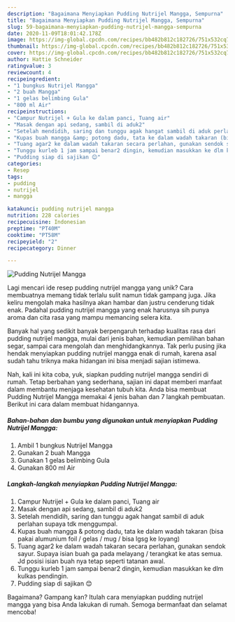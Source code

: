 ```yaml
---
description: "Bagaimana Menyiapkan Pudding Nutrijel Mangga, Sempurna"
title: "Bagaimana Menyiapkan Pudding Nutrijel Mangga, Sempurna"
slug: 59-bagaimana-menyiapkan-pudding-nutrijel-mangga-sempurna
date: 2020-11-09T18:01:42.178Z
image: https://img-global.cpcdn.com/recipes/bb482b812c182726/751x532cq70/pudding-nutrijel-mangga-foto-resep-utama.jpg
thumbnail: https://img-global.cpcdn.com/recipes/bb482b812c182726/751x532cq70/pudding-nutrijel-mangga-foto-resep-utama.jpg
cover: https://img-global.cpcdn.com/recipes/bb482b812c182726/751x532cq70/pudding-nutrijel-mangga-foto-resep-utama.jpg
author: Hattie Schneider
ratingvalue: 3
reviewcount: 4
recipeingredient:
- "1 bungkus Nutrijel Mangga"
- "2 buah Mangga"
- "1 gelas belimbing Gula"
- "800 ml Air"
recipeinstructions:
- "Campur Nutrijel + Gula ke dalam panci, Tuang air"
- "Masak dengan api sedang, sambil di aduk2"
- "Setelah mendidih, saring dan tunggu agak hangat sambil di aduk perlahan supaya tdk menggumpal."
- "Kupas buah mangga &amp; potong dadu, tata ke dalam wadah takaran (bisa pakai alumunium foil / gelas / mug / bisa lgsg ke loyang)"
- "Tuang agar2 ke dalam wadah takaran secara perlahan, gunakan sendok sayur. Supaya isian buah ga pada melayang / terangkat ke atas semua. Jd posisi isian buah nya tetap seperti tatanan awal."
- "Tunggu kurleb 1 jam sampai benar2 dingin, kemudian masukkan ke dlm kulkas pendingin."
- "Pudding siap di sajikan 😊"
categories:
- Resep
tags:
- pudding
- nutrijel
- mangga

katakunci: pudding nutrijel mangga 
nutrition: 228 calories
recipecuisine: Indonesian
preptime: "PT40M"
cooktime: "PT58M"
recipeyield: "2"
recipecategory: Dinner

---
```



![Pudding Nutrijel Mangga](https://img-global.cpcdn.com/recipes/bb482b812c182726/751x532cq70/pudding-nutrijel-mangga-foto-resep-utama.jpg)

Lagi mencari ide resep pudding nutrijel mangga yang unik? Cara membuatnya memang tidak terlalu sulit namun tidak gampang juga. Jika keliru mengolah maka hasilnya akan hambar dan justru cenderung tidak enak. Padahal pudding nutrijel mangga yang enak harusnya sih punya aroma dan cita rasa yang mampu memancing selera kita.

Banyak hal yang sedikit banyak berpengaruh terhadap kualitas rasa dari pudding nutrijel mangga, mulai dari jenis bahan, kemudian pemilihan bahan segar, sampai cara mengolah dan menghidangkannya. Tak perlu pusing jika hendak menyiapkan pudding nutrijel mangga enak di rumah, karena asal sudah tahu triknya maka hidangan ini bisa menjadi sajian istimewa.




Nah, kali ini kita coba, yuk, siapkan pudding nutrijel mangga sendiri di rumah. Tetap berbahan yang sederhana, sajian ini dapat memberi manfaat dalam membantu menjaga kesehatan tubuh kita. Anda bisa membuat Pudding Nutrijel Mangga memakai 4 jenis bahan dan 7 langkah pembuatan. Berikut ini cara dalam membuat hidangannya.

<!--inarticleads1-->

##### Bahan-bahan dan bumbu yang digunakan untuk menyiapkan Pudding Nutrijel Mangga:

1. Ambil 1 bungkus Nutrijel Mangga
1. Gunakan 2 buah Mangga
1. Gunakan 1 gelas belimbing Gula
1. Gunakan 800 ml Air




<!--inarticleads2-->

##### Langkah-langkah menyiapkan Pudding Nutrijel Mangga:

1. Campur Nutrijel + Gula ke dalam panci, Tuang air
1. Masak dengan api sedang, sambil di aduk2
1. Setelah mendidih, saring dan tunggu agak hangat sambil di aduk perlahan supaya tdk menggumpal.
1. Kupas buah mangga &amp; potong dadu, tata ke dalam wadah takaran (bisa pakai alumunium foil / gelas / mug / bisa lgsg ke loyang)
1. Tuang agar2 ke dalam wadah takaran secara perlahan, gunakan sendok sayur. Supaya isian buah ga pada melayang / terangkat ke atas semua. Jd posisi isian buah nya tetap seperti tatanan awal.
1. Tunggu kurleb 1 jam sampai benar2 dingin, kemudian masukkan ke dlm kulkas pendingin.
1. Pudding siap di sajikan 😊




Bagaimana? Gampang kan? Itulah cara menyiapkan pudding nutrijel mangga yang bisa Anda lakukan di rumah. Semoga bermanfaat dan selamat mencoba!
